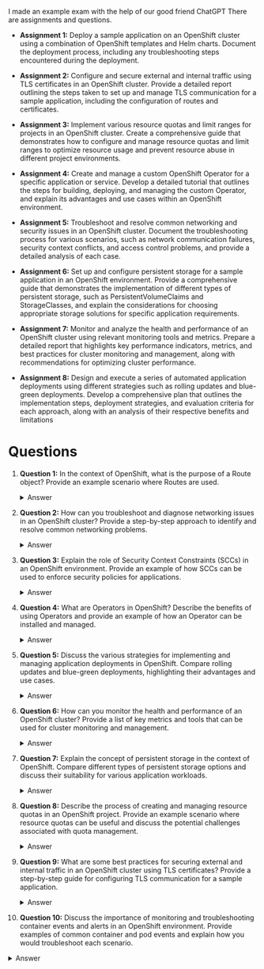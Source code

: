 I made an example exam with the help of our good friend ChatGPT
There are assignments and questions.

- **Assignment 1:** Deploy a sample application on an OpenShift cluster using a combination of OpenShift templates and Helm charts. Document the deployment process, including any troubleshooting steps encountered during the deployment.

- **Assignment 2:** Configure and secure external and internal traffic using TLS certificates in an OpenShift cluster. Provide a detailed report outlining the steps taken to set up and manage TLS communication for a sample application, including the configuration of routes and certificates.
   
- **Assignment 3:** Implement various resource quotas and limit ranges for projects in an OpenShift cluster. Create a comprehensive guide that demonstrates how to configure and manage resource quotas and limit ranges to optimize resource usage and prevent resource abuse in different project environments.
   
- **Assignment 4:** Create and manage a custom OpenShift Operator for a specific application or service. Develop a detailed tutorial that outlines the steps for building, deploying, and managing the custom Operator, and explain its advantages and use cases within an OpenShift environment.
   
- **Assignment 5:** Troubleshoot and resolve common networking and security issues in an OpenShift cluster. Document the troubleshooting process for various scenarios, such as network communication failures, security context conflicts, and access control problems, and provide a detailed analysis of each case.
   
- **Assignment 6:** Set up and configure persistent storage for a sample application in an OpenShift environment. Provide a comprehensive guide that demonstrates the implementation of different types of persistent storage, such as PersistentVolumeClaims and StorageClasses, and explain the considerations for choosing appropriate storage solutions for specific application requirements.
   
- **Assignment 7:** Monitor and analyze the health and performance of an OpenShift cluster using relevant monitoring tools and metrics. Prepare a detailed report that highlights key performance indicators, metrics, and best practices for cluster monitoring and management, along with recommendations for optimizing cluster performance.
   
- **Assignment 8:** Design and execute a series of automated application deployments using different strategies such as rolling updates and blue-green deployments. Develop a comprehensive plan that outlines the implementation steps, deployment strategies, and evaluation criteria for each approach, along with an analysis of their respective benefits and limitations

# Questions
1. **Question 1:** In the context of OpenShift, what is the purpose of a Route object? Provide an example scenario where Routes are used.
   <details><summary>Answer</summary>
   The purpose of a Route object in OpenShift is to expose services to external traffic and make them accessible from outside the cluster. Routes enable external access to applications by exposing them via a hostname or a path. For example, a Route can be used to expose a web application running in an OpenShift cluster to the internet, allowing external users to access the application via a specific URL.
   </details>
   
2. **Question 2:** How can you troubleshoot and diagnose networking issues in an OpenShift cluster? Provide a step-by-step approach to identify and resolve common networking problems.
   <details><summary>Answer</summary>
   To troubleshoot and diagnose networking issues in an OpenShift cluster, the steps typically include checking network policies, examining route configurations, verifying service endpoints, and inspecting pod network connectivity. Using commands such as `oc get pods`, `oc get services`, and `oc get routes` helps in identifying potential networking issues and their root causes.
   </details>
   
3. **Question 3:** Explain the role of Security Context Constraints (SCCs) in an OpenShift environment. Provide an example of how SCCs can be used to enforce security policies for applications.
   <details><summary>Answer</summary>
   Security Context Constraints (SCCs) in OpenShift enforce restrictions and security policies for pods, ensuring that they run with the appropriate security context. For example, an SCC can be used to restrict a pod from running as the root user or limit its access to host resources. By defining SCCs, administrators can control the security boundaries within which applications can run on the cluster.
   </details>
   
4. **Question 4:** What are Operators in OpenShift? Describe the benefits of using Operators and provide an example of how an Operator can be installed and managed.
   <details><summary>Answer</summary>
   Operators in OpenShift are Kubernetes applications that extend the functionality of the cluster by automating complex application management tasks. They can be used to manage the lifecycle of stateful applications, automate updates, and handle custom resources. Operators are installed using YAML files or the Operator Lifecycle Manager (OLM), which allows users to discover, install, and manage operators from a central repository.
   </details>

5. **Question 5:** Discuss the various strategies for implementing and managing application deployments in OpenShift. Compare rolling updates and blue-green deployments, highlighting their advantages and use cases.
   <details><summary>Answer</summary>
   Rolling updates and blue-green deployments are two strategies used for updating and managing application deployments in OpenShift. Rolling updates involve updating instances one at a time, ensuring the application remains available during the update process. On the other hand, blue-green deployments involve deploying a new version of the application alongside the existing version and then switching the traffic to the new version after it has been verified. Rolling updates are suitable for applications that require continuous availability, while blue-green deployments are effective for minimizing downtime during updates.
   </details>

6. **Question 6:** How can you monitor the health and performance of an OpenShift cluster? Provide a list of key metrics and tools that can be used for cluster monitoring and management.
   <details><summary>Answer</summary>
   Monitoring the health and performance of an OpenShift cluster involves tracking key metrics such as CPU and memory usage, network throughput, and storage capacity. Tools like Prometheus, Grafana, and the OpenShift web console can be used to monitor these metrics. Best practices for cluster monitoring include setting up alerts for critical events, regularly reviewing performance data, and scaling resources based on usage patterns and workload demands.
   </details>
   
7. **Question 7:** Explain the concept of persistent storage in the context of OpenShift. Compare different types of persistent storage options and discuss their suitability for various application workloads.
   <details><summary>Answer</summary>
   Persistent storage in OpenShift allows data to be stored beyond the lifecycle of a pod, ensuring that it persists even if the pod is terminated. Examples of persistent storage options include PersistentVolumeClaims (PVCs) and StorageClasses, which can be used to provision and manage storage resources for applications. Administrators can configure different types of storage, such as network-attached storage (NAS) or storage area network (SAN), based on the specific requirements of the application.
   </details>
   
8. **Question 8:** Describe the process of creating and managing resource quotas in an OpenShift project. Provide an example scenario where resource quotas can be useful and discuss the potential challenges associated with quota management.
   <details><summary>Answer</summary>
   Resource quotas in OpenShift enable administrators to control and allocate resources to individual projects or namespaces. By setting resource limits for CPU, memory, and storage, administrators can prevent resource abuse and ensure fair resource distribution among different projects. Resource quotas help in maintaining the stability and performance of the OpenShift cluster by preventing individual projects from consuming excessive resources and impacting the overall system performance.
   </details>
   
9. **Question 9:** What are some best practices for securing external and internal traffic in an OpenShift cluster using TLS certificates? Provide a step-by-step guide for configuring TLS communication for a sample application.
   <details><summary>Answer</summary>
   Securing external and internal traffic in an OpenShift cluster using TLS certificates involves implementing Transport Layer Security (TLS) to encrypt data transmitted between client applications and services. This ensures that communication is secure and protected from eavesdropping or tampering. To achieve this, administrators can generate TLS certificates using tools like OpenSSL, configure routes and services to use these certificates, and enforce secure communication through HTTPS protocols.
   </details>
   
10. **Question 10:** Discuss the importance of monitoring and troubleshooting container events and alerts in an OpenShift environment. Provide examples of common container and pod events and explain how you would troubleshoot each scenario.
   <details><summary>Answer</summary>
   Identifying deprecated Kubernetes API usage in an OpenShift environment requires checking the current version of OpenShift against the latest Kubernetes API deprecation list. Administrators can use the `oc api-resources` command to list all available resources and their associated deprecation warnings. By comparing these warnings with the latest Kubernetes API deprecation information, administrators can identify any deprecated API usage and plan for the necessary updates and migrations to avoid potential issues in the future.
   </details>
